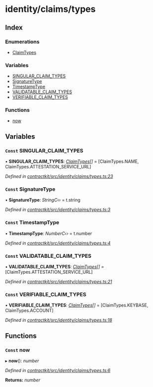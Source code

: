 # identity/claims/types

## Index

### Enumerations

* [ClaimTypes](../enums/_identity_claims_types_.claimtypes.md)

### Variables

* [SINGULAR\_CLAIM\_TYPES](_identity_claims_types_.md#const-singular_claim_types)
* [SignatureType](_identity_claims_types_.md#const-signaturetype)
* [TimestampType](_identity_claims_types_.md#const-timestamptype)
* [VALIDATABLE\_CLAIM\_TYPES](_identity_claims_types_.md#const-validatable_claim_types)
* [VERIFIABLE\_CLAIM\_TYPES](_identity_claims_types_.md#const-verifiable_claim_types)

### Functions

* [now](_identity_claims_types_.md#const-now)

## Variables

### `Const` SINGULAR\_CLAIM\_TYPES

• **SINGULAR\_CLAIM\_TYPES**: [_ClaimTypes_](../enums/_identity_claims_types_.claimtypes.md)_\[\]_ = \[ClaimTypes.NAME, ClaimTypes.ATTESTATION\_SERVICE\_URL\]

_Defined in_ [_contractkit/src/identity/claims/types.ts:23_](https://github.com/celo-org/celo-monorepo/blob/master/packages/contractkit/src/identity/claims/types.ts#L23)

### `Const` SignatureType

• **SignatureType**: _StringC‹›_ = t.string

_Defined in_ [_contractkit/src/identity/claims/types.ts:3_](https://github.com/celo-org/celo-monorepo/blob/master/packages/contractkit/src/identity/claims/types.ts#L3)

### `Const` TimestampType

• **TimestampType**: _NumberC‹›_ = t.number

_Defined in_ [_contractkit/src/identity/claims/types.ts:4_](https://github.com/celo-org/celo-monorepo/blob/master/packages/contractkit/src/identity/claims/types.ts#L4)

### `Const` VALIDATABLE\_CLAIM\_TYPES

• **VALIDATABLE\_CLAIM\_TYPES**: [_ClaimTypes_](../enums/_identity_claims_types_.claimtypes.md)_\[\]_ = \[ClaimTypes.ATTESTATION\_SERVICE\_URL\]

_Defined in_ [_contractkit/src/identity/claims/types.ts:21_](https://github.com/celo-org/celo-monorepo/blob/master/packages/contractkit/src/identity/claims/types.ts#L21)

### `Const` VERIFIABLE\_CLAIM\_TYPES

• **VERIFIABLE\_CLAIM\_TYPES**: [_ClaimTypes_](../enums/_identity_claims_types_.claimtypes.md)_\[\]_ = \[ClaimTypes.KEYBASE, ClaimTypes.ACCOUNT\]

_Defined in_ [_contractkit/src/identity/claims/types.ts:18_](https://github.com/celo-org/celo-monorepo/blob/master/packages/contractkit/src/identity/claims/types.ts#L18)

## Functions

### `Const` now

▸ **now**\(\): _number_

_Defined in_ [_contractkit/src/identity/claims/types.ts:6_](https://github.com/celo-org/celo-monorepo/blob/master/packages/contractkit/src/identity/claims/types.ts#L6)

**Returns:** _number_

